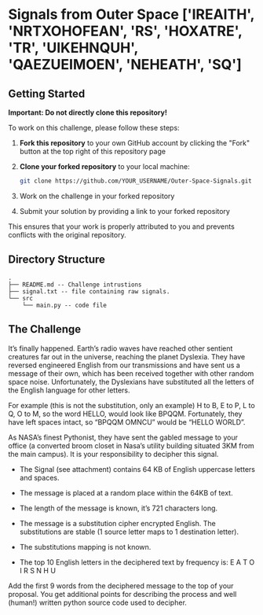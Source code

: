 # Signals from Outer Space ['IREAITH', 'NRTXOHOFEAN', 'RS', 'HOXATRE', 'TR', 'UIKEHNQUH', 'QAEZUEIMOEN', 'NEHEATH', 'SQ']

## Getting Started

**Important: Do not directly clone this repository!**

To work on this challenge, please follow these steps:

1. **Fork this repository** to your own GitHub account by clicking the "Fork" button at the top right of this repository page
2. **Clone your forked repository** to your local machine:

   ```bash
   git clone https://github.com/YOUR_USERNAME/Outer-Space-Signals.git
   ```

3. Work on the challenge in your forked repository
4. Submit your solution by providing a link to your forked repository

This ensures that your work is properly attributed to you and prevents conflicts with the original repository.

## Directory Structure

```text
.
├── README.md -- Challenge intrustions 
├── signal.txt -- file containing raw signals. 
└── src
    └── main.py -- code file
```


## The Challenge

It’s finally happened. Earth’s radio waves have reached other sentient creatures far out in the universe, reaching the planet Dyslexia. They have reversed engineered English from our transmissions and have sent us a message of their own, which has been received together with other random space noise.  Unfortunately, the Dyslexians have substituted all the letters of the English language for other letters.  

For example (this is not the substitution, only an example) H to B, E to P, L to Q, O to M, so the word HELLO, would look like BPQQM. Fortunately, they have left spaces intact, so “BPQQM OMNCU” would be “HELLO WORLD”.

As NASA’s finest Pythonist, they have sent the gabled message to your office (a converted broom closet in Nasa’s utility building situated 3KM from the main campus). It is your responsibility to decipher this signal.

+ The Signal (see attachment) contains 64 KB of English uppercase letters and spaces.

+ The message is placed at a random place within the 64KB of text.

+ The length of the message is known, it’s 721 characters long.

+ The message is a substitution cipher encrypted English. The substitutions are stable (1 source letter maps to 1 destination letter).

+ The substitutions mapping is not known.

+ The top 10 English letters in the deciphered text by frequency is: E A T O I R S N H U

Add the first 9 words from the deciphered message to the top of your proposal. You get additional points for describing the process and well (human!) written python source code used to decipher.
